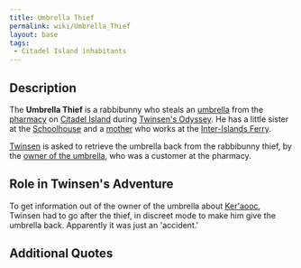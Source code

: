 ```yaml
---
title: Umbrella Thief
permalink: wiki/Umbrella_Thief
layout: base
tags:
 - Citadel Island inhabitants
---
```


## Description

The **Umbrella Thief** is a rabbibunny who steals an
[umbrella](umbrella "wikilink") from the [pharmacy](pharmacy "wikilink")
on [Citadel Island](Citadel_Island "wikilink") during [Twinsen's
Odyssey](Twinsen's_Odyssey "wikilink"). He has a little sister at the
[Schoolhouse](Schoolhouse "wikilink") and a
[mother](Mrs._Brune "wikilink") who works at the [Inter-Islands
Ferry](Inter-Islands_Ferry "wikilink").

[Twinsen](Twinsen "wikilink") is asked to retrieve the umbrella back
from the rabbibunny thief, by the [owner of the
umbrella](Leone "wikilink"), who was a customer at the pharmacy.

## Role in Twinsen's Adventure

To get information out of the owner of the umbrella about
[Ker'aooc](Ker'aooc "wikilink"), Twinsen had to go after the thief, in
discreet mode to make him give the umbrella back. Apparently it was just
an 'accident.'

## Additional Quotes
